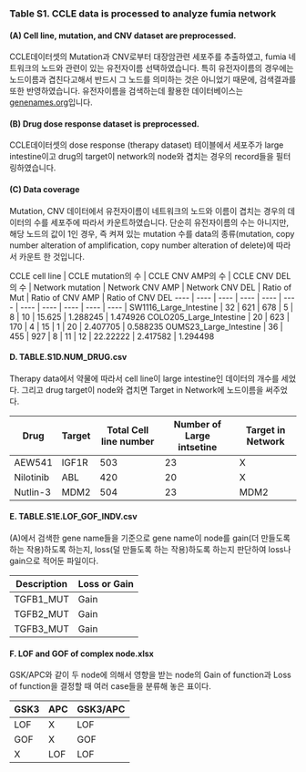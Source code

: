 ### Table S1. CCLE data is processed to analyze fumia network
#### (**A**) Cell line, mutation, and CNV dataset are preprocessed.
CCLE데이터셋의 Mutation과 CNV로부터 대장암관련 세포주를 추출하였고, fumia 네트워크의 노드와 관련이 있는 유전자이름 선택하였습니다. 특히 유전자이름의 경우에는 노드이름과 겹친다고해서 반드시 그 노드를 의미하는 것은 아니었기 때문에, 검색결과를 또한 반영하였습니다. 유전자이름을 검색하는데 활용한 데이터베이스는 [genenames.org](http://www.genenames.org/)입니다.

#### (**B**) Drug dose response dataset is preprocessed.
CCLE데이터셋의 dose response (therapy dataset) 테이블에서 세포주가 large intestine이고 drug의 target이 network의 node와 겹치는 경우의 record들을 필터링하였습니다.

#### (**C**) Data coverage
Mutation, CNV 데이터에서 유전자이름이 네트워크의 노드와 이름이 겹치는 경우의 데이터의 수를 세포주에 따라서 카운트하였습니다. 단순히 유전자이름의 수는 아니지만, 해당 노드의 값이 1인 경우, 즉 켜져 있는 mutation 수를 data의 종류(mutation, copy number alteration of amplification, copy number alteration of delete)에 따라서 카운트 한 것입니다.

CCLE cell line | CCLE mutation의 수 | CCLE CNV AMP의 수 | CCLE CNV DEL의 수 | Network mutation | Network CNV AMP | Network CNV DEL | Ratio of Mut | Ratio of CNV AMP | Ratio of CNV DEL
---- | ---- | ---- | ---- | ---- | ---- | ---- | ---- | ---- | ---- | ---- |
SW1116_Large_Intestine | 32 | 621 | 678 | 5 | 8 | 10 | 15.625 | 1.288245 | 1.474926
COLO205_Large_Intestine | 20 | 623 | 170 | 4 | 15 | 1 | 20 | 2.407705 | 0.588235
OUMS23_Large_Intestine | 36 | 455 | 927 | 8 | 11 | 12 | 22.22222 | 2.417582 | 1.294498

#### D. TABLE.S1D.NUM_DRUG.csv
Therapy data에서 약물에 따라서 cell line이 large intestine인 데이터의 개수를 세었다. 그리고 drug target이 node와 겹치면 Target in Network에 노드이름을 써주었다.

Drug | Target | Total Cell line number | Number of Large intsetine | Target in Network
---- | ---- | ---- | ---- | ---- |
AEW541 | IGF1R | 503 | 23 | X
Nilotinib | ABL | 420 | 20 | X
Nutlin-3 | MDM2 | 504 | 23 | MDM2

#### E. TABLE.S1E.LOF_GOF_INDV.csv
(A)에서 검색한 gene name들을 기준으로 gene name이 node를 gain(더 만들도록 하는 작용)하도록 하는지, loss(덜 만들도록 하는 작용)하도록 하는지 판단하여 loss나 gain으로 적어둔 파일이다.

Description | Loss or Gain
---- | ---- |
TGFB1_MUT | Gain
TGFB2_MUT | Gain
TGFB3_MUT | Gain

#### F. LOF and GOF of complex node.xlsx
GSK/APC와 같이 두 node에 의해서 영향을 받는 node의 Gain of function과 Loss of function을 결정할 때 여러 case들을 분류해 놓은 표이다.

GSK3 | APC | GSK3/APC
---- | ---- | ---- |
LOF | X | LOF
GOF | X | GOF
X | LOF | LOF

